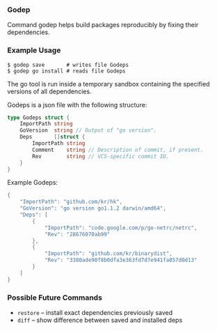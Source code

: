 ### Godep

Command godep helps build packages reproducibly by fixing their dependencies.

### Example Usage

```
$ godep save       # writes file Godeps
$ godep go install # reads file Godeps
```

The go tool is run inside a temporary sandbox containing
the specified versions of all dependencies.

Godeps is a json file with the following structure:

```go
type Godeps struct {
	ImportPath string
	GoVersion  string // Output of "go version".
	Deps       []struct {
		ImportPath string
		Comment    string // Description of commit, if present.
		Rev        string // VCS-specific commit ID.
	}
}
```

Example Godeps:

```go
{
	"ImportPath": "github.com/kr/hk",
	"GoVersion": "go version go1.1.2 darwin/amd64",
	"Deps": [
		{
			"ImportPath": "code.google.com/p/go-netrc/netrc",
			"Rev": "28676070ab99"
		},
		{
			"ImportPath": "github.com/kr/binarydist",
			"Rev": "3380ade90f8b0dfa3e363fd7d7e941fa857d0d13"
		}
	]
}
```

### Possible Future Commands

- `restore` – install exact dependencies previously saved
- `diff` – show difference between saved and installed deps
